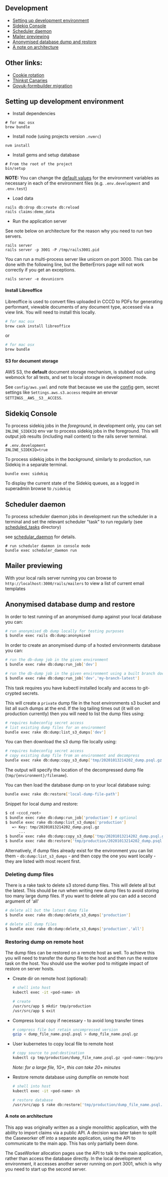 ## Development

- [Setting up development environment](#setting-up-development-environment)
- [Sidekiq Console](#sidekiq-console)
- [Scheduler daemon](#scheduler-daemon)
- [Mailer previewing](#mailer-previewing)
- [Anonymised database dump and restore](#anonymised-database-dump-and-restore)
- [A note on architecture](#a-note-on-architecture)

## Other links:
- [Cookie rotation](cookie_rotation.md)
- [Thinkst Canaries](thinkst_canary.md)
- [Govuk-formbuilder migration](govuk-formbuilder_migration.md)

## Setting up development environment

- Install dependencies

```
# for mac osx
brew bundle
```

- Install node (using projects version `.nvmrc`)

```
nvm install
```

- Install gems and setup database

```
# From the root of the project
bin/setup
```

**NOTE:** You can change the [default values](../.env.sample) for the environment variables as necessary in each of the environment files (e.g. `.env.development` and `.env.test`)

- Load data

```
rails db:drop db:create db:reload
rails claims:demo_data
```

- Run the application server

See note below on architecture for the reason why you need to run two servers.

```
rails server
rails server -p 3001 -P /tmp/rails3001.pid
```

You can run a multi-process server like unicorn on port 3000. This can be done with the following line, but the BetterErrors page will not work correctly if you get an exceptions.

```
rails server -e devunicorn
```

#### Install Libreoffice
Libreoffice is used to convert files uploaded in CCCD to PDFs for generating performant, viewable documents of any document type, accessed via a view link. You will need to install this locally.

```bash
# for mac osx
brew cask install libreoffice
```
or
```bash
# for mac osx
brew bundle
```

#### S3 for document storage

AWS S3, the **default** document storage mechanism, is stubbed out
using webmock for all tests, and set to local storage in development mode.

See `config/aws.yaml` and note that because we use the [config](https://github.com/railsconfig/config) gem, secret settings like `Settings.aws.s3.access` require an envvar `SETTINGS__AWS__S3__ACCESS`.

## Sidekiq Console

To process sidekiq jobs in the *foreground*, in development only, you can set `INLINE_SIDEKIQ` env var to process sidekiq jobs in the foreground. This will output job results (including mail content) to the rails server terminal.

```
# .env.development
INLINE_SIDEKIQ=true
```

To process sidekiq jobs in the *background*, similarly to production, run Sidekiq in a separate terminal.

```
bundle exec sidekiq
```

To display the current state of the Sidekiq queues, as a logged in superadmin browse to `/sidekiq`

## Scheduler daemon

To process scheduler daemon jobs in development run the scheduler in a terminal and set the relevant scheduler "task" to run regularly (see [scheduled_tasks](../scheduled_tasks) directory)

see [schedular_daemon](https://github.com/ssoroka/scheduler_daemon) for details.

```
# run scheduler daemon in console mode
bundle exec scheduler_daemon run
```

## Mailer previewing

With your local rails server running you can browse to ```http://localhost:3000/rails/mailers``` to view a list of current email templates

## Anonymised database dump and restore

In order to test running of an anonymised dump against your local database you can:

```bash
# run anonymised db dump locally for testing purposes
$ bundle exec rails db:dump:anonymised
```

In order to create an anonymised dump of a hosted environments database you can:

```bash
# run the db-dump job in the given environment
$ bundle exec rake db:dump:run_job['dev']
```

```bash
# run the db-dump job in the given environment using a built branch docker tag
$ bundle exec rake db:dump:run_job['dev','my-branch-latest']
```

This task requires you have kubectl installed locally and access to git-crypted secrets.

This will create a `private` dump file in the host environments s3 bucket and list all such dumps at the end. If the log tailing times out (it will on production currently) then you will need to list the dump files using:


```bash
# requires kubeconfig secret access
# list existing dump files for an environment
bundle exec rake db:dump:list_s3_dumps['dev']
```

You can then download the s3 dump file locally using:

```bash
# requires kubeconfig secret access
# copy existing dump file from an environment and decompress
bundle exec rake db:dump:copy_s3_dump['tmp/20201013214202_dump.psql.gz','dev']
```

The output will specify the location of the decompressed dump file (`tmp/{environment}/filename`).

You can then load the database dump on to your local database suing:

```bash
bundle exec rake db:restore['local-dump-file-path']
```

Snippet for local dump and restore:

```bash
$ cd <cccd_root>
$ bundle exec rake db:dump:run_job['production'] # optional
$ bundle exec rake db:dump:list_s3_dumps['production']
   => Key: tmp/20201013214202_dump.psql.gz
      ...
$ bundle exec rake db:dump:copy_s3_dump['tmp/20201013214202_dump.psql.gz','production']
$ bundle exec rake db:restore['tmp/production/20201013214202_dump.psql']
```

Alternatively, if dump files already exist for the environment you can list them - `db:dump:list_s3_dumps` - and then copy the one you want locally - they are listed with most recent first.

 ### Deleting dump files

 There is a rake task to delete s3 stored dump files. This will delete all but the latest. This should be run when writing new dump files to avoid storing too many large dump files. If you want to delete all you can add a second argument of 'all'

```bash
# delete all but the latest dump file
$ bundle exec rake db:dump:delete_s3_dumps['production']

# delete all dump files
$ bundle exec rake db:dump:delete_s3_dumps['production','all']
```

### Restoring dump on remote host

The dump files can be restored on a remote host as well. To achieve this you will need to transfer the dump file to the host and then run the restore task on the host. You should use the worker pod to mitigate impact of restore on server hosts.

* Create dir on remote host (optional):
  ```bash
  # shell into host
  kubectl exec -it <pod-name> sh

  # create
  /usr/src/app $ mkdir tmp/production
  /usr/src/app $ exit
  ```

* Compress local copy if necessary - to avoid long transfer times
  ```bash
  # compress file but retain uncompressed version
  gzip < dump_file_name.psql.psql > dump_file_name.psql.gz
  ```

* User kubernetes to copy local file to remote host
  ```bash
  # copy source to pod:destination
  kubectl cp tmp/production/dump_file_name.psql.gz <pod-name>:tmp/production/dump_file_name.psql.gz
  ```
  *Note: for a large file, 1G+, this can take 20+ minutes*

* Restore remote database using dumpfile on remote host
  ```bash
  # shell into host
  kubectl exec -it <pod-name> sh

  # restore database
  /usr/src/app $ rake db:restore['tmp/production/dump_file_name.psql.gz']
  ```

#### A note on architecture

This app was originally written as a single monolithic application, with the ability to import claims via a public API.  A decision was later taken to split the Caseworker off into a separate application, using the API to communicate to the main app.  This has only partially been
done.

The CaseWorker allocation pages use the API to talk to the main application, rather than access the database directly.  In the local development environment, it accesses another server running on port 3001, which is why you need to start up the second server.

